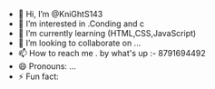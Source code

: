 - 👋 Hi, I’m @KniGhtS143
- 👀 I’m interested in .Conding and c
- 🌱 I’m currently learning (HTML,CSS,JavaScript)
- 💞️ I’m looking to collaborate on ...
- 📫 How to reach me . by what's up :- 8791694492
- 😄 Pronouns: ...
- ⚡ Fun fact: 

<!---
KniGhtS143/KniGhtS143 is a ✨ special ✨ repository because its `README.md` (this file) appears on your GitHub profile.
You can click the Preview link to take a look at your changes.
--->
